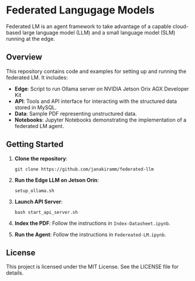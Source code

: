 
# Federated Langugage Models

Federated LM is an agent framework to take advantage of a capable cloud-based large language model (LLM) and a small language model (SLM) running at the edge.

## Overview

This repository contains code and examples for setting up and running the federated LM. It includes:

- **Edge**: Script to run Ollama server on NVIDIA Jetson Orix AGX Developer Kit
- **API**: Tools and API interface for interacting with the structured data stored in MySQL.
- **Data**: Sample PDF representing unstructured data.
- **Notebooks**: Jupyter Notebooks demonstrating the implementation of a federated LM agent.

## Getting Started

1. **Clone the repository**:
   ```
   git clone https://github.com/janakiramm/federated-llm
   ```
2. **Run the Edge LLM on Jetson Orin**:
   ```
   setup_ollama.sh
   ```
3. **Launch API Server**:
   ```
   bash start_api_server.sh
   ```
4. **Index the PDF**:
   Follow the instructions in `Index-Datasheet.ipynb`.

5. **Run the Agent**:
   Follow the instructions in `Federeated-LM.ipynb`.

## License

This project is licensed under the MIT License. See the LICENSE file for details.
